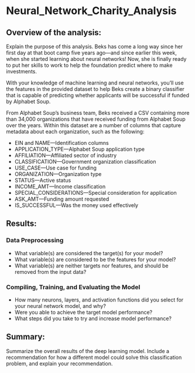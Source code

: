 # Neural_Network_Charity_Analysis

## Overview of the analysis: 
Explain the purpose of this analysis.
Beks has come a long way since her first day at that boot camp five years ago—and since earlier this week, when she started learning about neural networks! Now, she is finally ready to put her skills to work to help the foundation predict where to make investments.

With your knowledge of machine learning and neural networks, you’ll use the features in the provided dataset to help Beks create a binary classifier that is capable of predicting whether applicants will be successful if funded by Alphabet Soup.

From Alphabet Soup’s business team, Beks received a CSV containing more than 34,000 organizations that have received funding from Alphabet Soup over the years. Within this dataset are a number of columns that capture metadata about each organization, such as the following:

* EIN and NAME—Identification columns
* APPLICATION_TYPE—Alphabet Soup application type
* AFFILIATION—Affiliated sector of industry
* CLASSIFICATION—Government organization classification
* USE_CASE—Use case for funding
* ORGANIZATION—Organization type
* STATUS—Active status
* INCOME_AMT—Income classification
* SPECIAL_CONSIDERATIONS—Special consideration for application
* ASK_AMT—Funding amount requested
* IS_SUCCESSFUL—Was the money used effectively



## Results: 

### Data Preprocessing
* What variable(s) are considered the target(s) for your model?
* What variable(s) are considered to be the features for your model?
* What variable(s) are neither targets nor features, and should be removed from the input data?
### Compiling, Training, and Evaluating the Model
* How many neurons, layers, and activation functions did you select for your neural network model, and why?
* Were you able to achieve the target model performance?
* What steps did you take to try and increase model performance?


## Summary: 
Summarize the overall results of the deep learning model. Include a recommendation for how a different model could solve this classification problem, and explain your recommendation.
